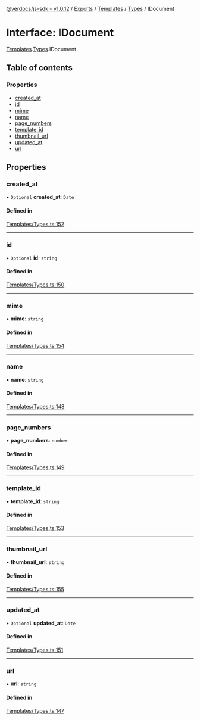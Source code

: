 [@verdocs/js-sdk - v1.0.12](../README.md) / [Exports](../modules.md) / [Templates](../modules/Templates.md) / [Types](../modules/Templates.Types.md) / IDocument

# Interface: IDocument

[Templates](../modules/Templates.md).[Types](../modules/Templates.Types.md).IDocument

## Table of contents

### Properties

- [created_at](Templates.Types.IDocument.md#created_at)
- [id](Templates.Types.IDocument.md#id)
- [mime](Templates.Types.IDocument.md#mime)
- [name](Templates.Types.IDocument.md#name)
- [page_numbers](Templates.Types.IDocument.md#page_numbers)
- [template_id](Templates.Types.IDocument.md#template_id)
- [thumbnail_url](Templates.Types.IDocument.md#thumbnail_url)
- [updated_at](Templates.Types.IDocument.md#updated_at)
- [url](Templates.Types.IDocument.md#url)

## Properties

### created\_at

• `Optional` **created\_at**: `Date`

#### Defined in

[Templates/Types.ts:152](https://github.com/Verdocs/js-sdk/blob/main/src/Templates/Types.ts#L152)

___

### id

• `Optional` **id**: `string`

#### Defined in

[Templates/Types.ts:150](https://github.com/Verdocs/js-sdk/blob/main/src/Templates/Types.ts#L150)

___

### mime

• **mime**: `string`

#### Defined in

[Templates/Types.ts:154](https://github.com/Verdocs/js-sdk/blob/main/src/Templates/Types.ts#L154)

___

### name

• **name**: `string`

#### Defined in

[Templates/Types.ts:148](https://github.com/Verdocs/js-sdk/blob/main/src/Templates/Types.ts#L148)

___

### page\_numbers

• **page\_numbers**: `number`

#### Defined in

[Templates/Types.ts:149](https://github.com/Verdocs/js-sdk/blob/main/src/Templates/Types.ts#L149)

___

### template\_id

• **template\_id**: `string`

#### Defined in

[Templates/Types.ts:153](https://github.com/Verdocs/js-sdk/blob/main/src/Templates/Types.ts#L153)

___

### thumbnail\_url

• **thumbnail\_url**: `string`

#### Defined in

[Templates/Types.ts:155](https://github.com/Verdocs/js-sdk/blob/main/src/Templates/Types.ts#L155)

___

### updated\_at

• `Optional` **updated\_at**: `Date`

#### Defined in

[Templates/Types.ts:151](https://github.com/Verdocs/js-sdk/blob/main/src/Templates/Types.ts#L151)

___

### url

• **url**: `string`

#### Defined in

[Templates/Types.ts:147](https://github.com/Verdocs/js-sdk/blob/main/src/Templates/Types.ts#L147)
